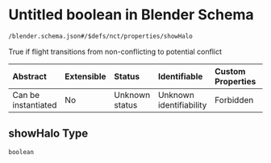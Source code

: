 # Untitled boolean in Blender Schema

```txt
/blender.schema.json#/$defs/nct/properties/showHalo
```

True if flight transitions from non-conflicting to potential conflict

| Abstract            | Extensible | Status         | Identifiable            | Custom Properties | Additional Properties | Access Restrictions | Defined In                                                                              |
| :------------------ | :--------- | :------------- | :---------------------- | :---------------- | :-------------------- | :------------------ | :-------------------------------------------------------------------------------------- |
| Can be instantiated | No         | Unknown status | Unknown identifiability | Forbidden         | Allowed               | none                | [blender.schema.json\*](../../out/streaming/blender.schema.json "open original schema") |

## showHalo Type

`boolean`
